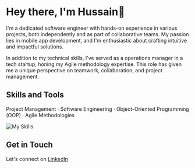 
# Hey there, I'm Hussain👋

I'm a dedicated software engineer with hands-on experience in various projects, both independently and as part of collaborative teams. My passion lies in mobile app development, and I'm enthusiastic about crafting intuitive and impactful solutions.

In addition to my technical skills, I've served as a operations manager in a tech startup, honing my Agile methodology expertise. This role has given me a unique perspective on teamwork, collaboration, and project management.

## Skills and Tools

Project Management · Software Engineering · Object-Oriented Programming (OOP) · Agile Methodologies

![My Skills](https://skillicons.dev/icons?i=html,css,js,java,py,react,git,firebase,mongodb,mysql,wordpress,bootstrap)

## Get in Touch

Let's connect on [LinkedIn](https://www.linkedin.com/in/hussain-abdullatif/) 
